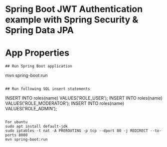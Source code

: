 # Spring Boot JWT Authentication example with Spring Security & Spring Data JPA

# App Properties

```
## Run Spring Boot application
```
mvn spring-boot:run
```

## Run following SQL insert statements
```
INSERT INTO roles(name) VALUES('ROLE_USER');
INSERT INTO roles(name) VALUES('ROLE_MODERATOR');
INSERT INTO roles(name) VALUES('ROLE_ADMIN');
```

For ubuntu
sudo apt install default-jdk
sudo iptables -t nat -A PREROUTING -p tcp --dport 80 -j REDIRECT --to-ports 8080
mvn spring-boot:run